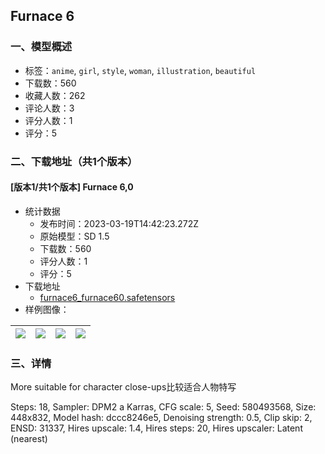 ## Furnace 6
### 一、模型概述

- 标签：`anime`, `girl`, `style`, `woman`, `illustration`, `beautiful`
- 下载数：560
- 收藏人数：262
- 评论人数：3
- 评分人数：1
- 评分：5

### 二、下载地址（共1个版本）

#### [版本1/共1个版本] Furnace 6,0

- 统计数据
  - 发布时间：2023-03-19T14:42:23.272Z
  - 原始模型：SD 1.5
  - 下载数：560
  - 评分人数：1
  - 评分：5
- 下载地址
  - [furnace6_furnace60.safetensors](https://civitai.com/api/download/models/25602)
- 样例图像：

| <img src="https://image.civitai.com/xG1nkqKTMzGDvpLrqFT7WA/41a0901f-e517-48e4-68ea-80030cf81000/width=450/281311.jpeg" /> | <img src="https://image.civitai.com/xG1nkqKTMzGDvpLrqFT7WA/bc6e5fa9-b715-43d1-e07b-c2673e278000/width=450/281314.jpeg" /> | <img src="https://image.civitai.com/xG1nkqKTMzGDvpLrqFT7WA/9279fc4f-d071-45f0-3be0-4f5ccce4ee00/width=450/281315.jpeg" /> | <img src="https://image.civitai.com/xG1nkqKTMzGDvpLrqFT7WA/f0f9b90a-cb87-45e8-e713-1a8b649c5b00/width=450/281316.jpeg" /> |
| ---- | ---- | ---- | ---- |


### 三、详情
<p>More suitable for character close-ups比较适合人物特写</p><p></p><p>Steps: 18, Sampler: DPM2 a Karras, CFG scale: 5, Seed: 580493568, Size: 448x832, Model hash: dccc8246e5, Denoising strength: 0.5, Clip skip: 2, ENSD: 31337, Hires upscale: 1.4, Hires steps: 20, Hires upscaler: Latent (nearest)</p>